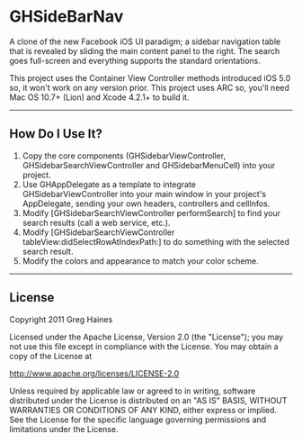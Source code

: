 GHSideBarNav
============

A clone of the new Facebook iOS UI paradigm; a sidebar navigation table that is revealed by sliding the main content panel to the right. The search goes full-screen and everything supports the standard orientations.

This project uses the Container View Controller methods introduced iOS 5.0 so, it won't work on any version prior.
This project uses ARC so, you'll need Mac OS 10.7+ (Lion) and Xcode 4.2.1+ to build it.

***

How Do I Use It?
----------------

 1. Copy the core components (GHSidebarViewController, GHSidebarSearchViewController and GHSidebarMenuCell) into your project. 
 1. Use GHAppDelegate as a template to integrate GHSidebarViewController into your main window in your project's AppDelegate, sending your own headers, controllers and cellInfos.
 1. Modify [GHSidebarSearchViewController performSearch] to find your search results (call a web service, etc.).
 1. Modify [GHSidebarSearchViewController tableView:didSelectRowAtIndexPath:] to do something with the selected search result.
 1. Modify the colors and appearance to match your color scheme. 

***

License
-------
Copyright 2011 Greg Haines

Licensed under the Apache License, Version 2.0 (the "License");
you may not use this file except in compliance with the License.
You may obtain a copy of the License at

   <http://www.apache.org/licenses/LICENSE-2.0>

Unless required by applicable law or agreed to in writing, software
distributed under the License is distributed on an "AS IS" BASIS,
WITHOUT WARRANTIES OR CONDITIONS OF ANY KIND, either express or implied.
See the License for the specific language governing permissions and
limitations under the License.
